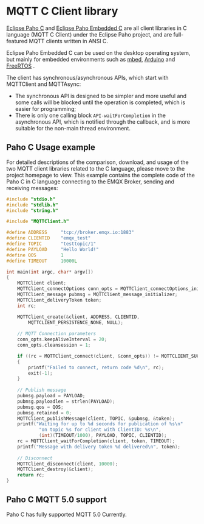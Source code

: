 # MQTT C Client library

[Eclipse Paho C](https://www.eclipse.org/paho/clients/c/) and [Eclipse Paho Embedded C](https://www.eclipse.org/paho/clients/c/embedded/) are all client libraries in C language (MQTT C Client) under the Eclipse Paho project, and are full-featured MQTT clients written in ANSI C.

Eclipse Paho Embedded C can be used on the desktop operating system, but mainly for embedded environments such as  [mbed](http://mbed.org/), [Arduino](http://www.arduino.cc/) and [FreeRTOS](http://freertos.org/) .

The client has synchronous/asynchronous APIs, which start with MQTTClient and MQTTAsync:

- The synchronous API is designed to be simpler and more useful and some calls will be blocked until the operation is completed, which is easier for programming;
- There is only one calling block `API-waitForCompletion` in the asynchronous API, which is notified through the callback, and is more suitable for the non-main thread environment.

## Paho C Usage example

For detailed descriptions of the comparison, download, and usage of the two MQTT client libraries related to the C language, please move to the project homepage to view. This example contains the complete code of the Paho C  in C language connecting to the EMQX Broker, sending and receiving messages:

```c
#include "stdio.h"
#include "stdlib.h"
#include "string.h"

#include "MQTTClient.h"

#define ADDRESS     "tcp://broker.emqx.io:1883"
#define CLIENTID    "emqx_test"
#define TOPIC       "testtopic/1"
#define PAYLOAD     "Hello World!"
#define QOS         1
#define TIMEOUT     10000L

int main(int argc, char* argv[])
{
    MQTTClient client;
    MQTTClient_connectOptions conn_opts = MQTTClient_connectOptions_initializer;
    MQTTClient_message pubmsg = MQTTClient_message_initializer;
    MQTTClient_deliveryToken token;
    int rc;

    MQTTClient_create(&client, ADDRESS, CLIENTID,
        MQTTCLIENT_PERSISTENCE_NONE, NULL);
  
    // MQTT Connection parameters
    conn_opts.keepAliveInterval = 20;
    conn_opts.cleansession = 1;

    if ((rc = MQTTClient_connect(client, &conn_opts)) != MQTTCLIENT_SUCCESS)
    {
        printf("Failed to connect, return code %d\n", rc);
        exit(-1);
    }
  
    // Publish message
    pubmsg.payload = PAYLOAD;
    pubmsg.payloadlen = strlen(PAYLOAD);
    pubmsg.qos = QOS;
    pubmsg.retained = 0;
    MQTTClient_publishMessage(client, TOPIC, &pubmsg, &token);
    printf("Waiting for up to %d seconds for publication of %s\n"
            "on topic %s for client with ClientID: %s\n",
            (int)(TIMEOUT/1000), PAYLOAD, TOPIC, CLIENTID);
    rc = MQTTClient_waitForCompletion(client, token, TIMEOUT);
    printf("Message with delivery token %d delivered\n", token);
  
    // Disconnect
    MQTTClient_disconnect(client, 10000);
    MQTTClient_destroy(&client);
    return rc;
}
```

## Paho C MQTT 5.0 support

Paho C has fully supported MQTT 5.0 Currently.
